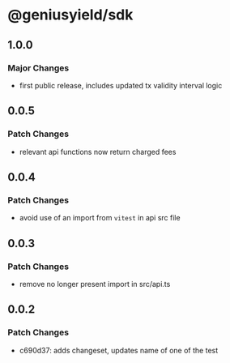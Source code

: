 # @geniusyield/sdk

## 1.0.0

### Major Changes

- first public release, includes updated tx validity interval logic

## 0.0.5

### Patch Changes

- relevant api functions now return charged fees

## 0.0.4

### Patch Changes

- avoid use of an import from `vitest` in api src file

## 0.0.3

### Patch Changes

- remove no longer present import in src/api.ts

## 0.0.2

### Patch Changes

- c690d37: adds changeset, updates name of one of the test
